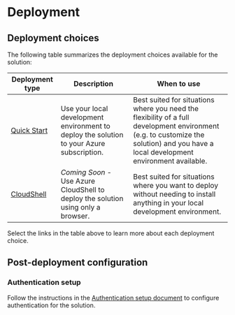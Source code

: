# Deployment

## Deployment choices

The following table summarizes the deployment choices available for the solution:

 Deployment type | Description | When to use
--- | --- | ---
[Quick Start](./deployment-quick-start.md) | Use your local development environment to deploy the solution to your Azure subscription. | Best suited for situations where you need the flexibility of a full development environment (e.g. to customize the solution) and you have a local development environment available.
[CloudShell]() | *Coming Soon* - Use Azure CloudShell to deploy the solution using only a browser. | Best suited for situations where you want to deploy without needing to install anything in your local development environment. 

Select the links in the table above to learn more about each deployment choice.

## Post-deployment configuration

### Authentication setup

Follow the instructions in the [Authentication setup document](authentication/index.md) to configure authentication for the solution.
